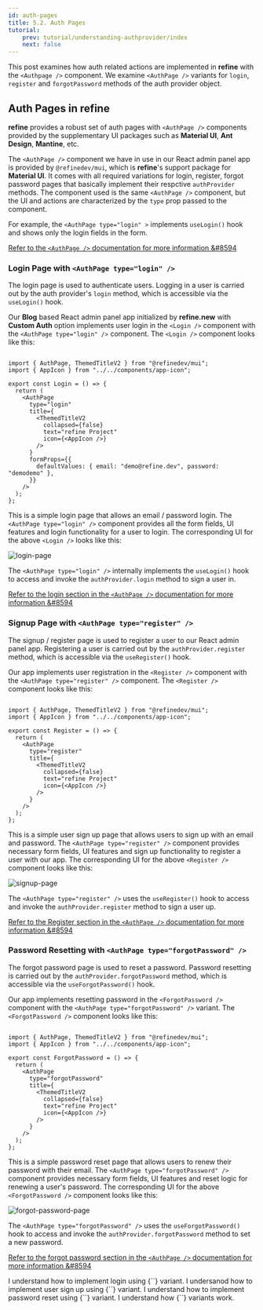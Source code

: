 ```yaml
---
id: auth-pages
title: 5.2. Auth Pages
tutorial:
    prev: tutorial/understanding-authprovider/index
    next: false
---
```


This post examines how auth related actions are implemented in **refine** with the `<Authpage />` component. We examine `<AuthPage />` variants for `login`, `register` and `forgotPassword` methods of the auth provider object.

## Auth Pages in refine

**refine** provides a robust set of auth pages with `<AuthPage />` components provided by the supplementary UI packages such as **Material UI**, **Ant Design**, **Mantine**, etc.

The `<AuthPage />` component we have in use in our React admin panel app is provided by `@refinedev/mui`, which is **refine**'s support package for **Material UI**. It comes with all required variations for login, register, forgot password pages that basically implement their respctive `authProvider` methods. The component used is the same `<AuthPage />` component, but the UI and actions are characterized by the `type` prop passed to the component.

For example, the `<AuthPage type="login" >` implements `useLogin()` hook and shows only the login fields in the form.

[Refer to the `<AuthPage />` documentation for more information &#8594](/docs/api-reference/mui/components/mui-auth-page/)


### Login Page with `<AuthPage type="login" />`

The login page is used to authenticate users. Logging in a user is carried out by the auth provider's `login` method, which is accessible via the `useLogin()` hook.

Our **Blog** based React admin panel app initialized by **refine.new** with **Custom Auth** option implements user login in the `<Login />` component with the `<AuthPage type="login" />` component. The `<Login />` component looks like this:

```tsx title="src/pages/login/index.tsx"

import { AuthPage, ThemedTitleV2 } from "@refinedev/mui";
import { AppIcon } from "../../components/app-icon";

export const Login = () => {
  return (
    <AuthPage
      type="login"
      title={
        <ThemedTitleV2
          collapsed={false}
          text="refine Project"
          icon={<AppIcon />}
        />
      }
      formProps={{
        defaultValues: { email: "demo@refine.dev", password: "demodemo" },
      }}
    />
  );
};
```

This is a simple login page that allows an email / password login. The `<AuthPage type="login" />` component provides all the form fields, UI features and login functionality for a user to login. The corresponding UI for the above `<Login />` looks like this:

![login-page](https://imgbox.com/wAtDTupL)

The `<AuthPage type="login" />` internally implements the `useLogin()` hook to access and invoke the `authProvider.login` method to sign a user in.

[Refer to the login section in the `<AuthPage />` documentation for more information &#8594](https://refine.dev/docs/api-reference/mui/components/mui-auth-page/#login)


### Signup Page with `<AuthPage type="register" />`

The signup / register page is used to register a user to our React admin panel app. Registering a user is carried out by the `authProvider.register` method, which is accessible via the `useRegister()` hook.

Our app implements user registration in the `<Register />` component with the `<AuthPage type="register" />` component. The `<Register />` component looks like this:

```tsx title="src/pages/register/index.tsx"

import { AuthPage, ThemedTitleV2 } from "@refinedev/mui";
import { AppIcon } from "../../components/app-icon";

export const Register = () => {
  return (
    <AuthPage
      type="register"
      title={
        <ThemedTitleV2
          collapsed={false}
          text="refine Project"
          icon={<AppIcon />}
        />
      }
    />
  );
};
```

This is a simple user sign up page that allows users to sign up with an email and password. The `<AuthPage type="register" />` component provides necessary form fields, UI features and sign up functionality to register a user with our app. The corresponding UI for the above `<Register />` component looks like this:

![signup-page](https://imgbox.com/zMfFaz73)

The `<AuthPage type="register" />` uses the `useRegister()` hook to access and invoke the `authProvider.register` method to sign a user up.

[Refer to the Register section in the `<AuthPage />` documentation for more information &#8594](https://refine.dev/docs/api-reference/mui/components/mui-auth-page/#register)


### Password Resetting with `<AuthPage type="forgotPassword" />`

The forgot password page is used to reset a password. Password resetting is carried out by the `authProvider.forgotPassword` method, which is accessible via the `useForgotPassword()` hook.

Our app implements resetting password in the `<ForgotPassword />` component with the `<AuthPage type="forgotPassword" />` variant. The `<ForgotPassword />` component looks like this:

```tsx title="src/pages/forgotPassword/index.tsx"

import { AuthPage, ThemedTitleV2 } from "@refinedev/mui";
import { AppIcon } from "../../components/app-icon";

export const ForgotPassword = () => {
  return (
    <AuthPage
      type="forgotPassword"
      title={
        <ThemedTitleV2
          collapsed={false}
          text="refine Project"
          icon={<AppIcon />}
        />
      }
    />
  );
};
```

This is a simple password reset page that allows users to renew their password with their email. The `<AuthPage type="forgotPassword" />` component provides necessary form fields, UI features and reset logic for renewing a user's password. The corresponding UI for the above `<ForgotPassword />` component looks like this:

![forgot-password-page](https://imgbox.com/vaw5Hjws)

The `<AuthPage type="forgotPassword" />` uses the `useForgotPassword()` hook to access and invoke the `authProvider.forgotPassword` method to set a new password.

[Refer to the forgot password section in the `<AuthPage />` documentation for more information &#8594](https://refine.dev/docs/api-reference/mui/components/mui-auth-page/#forgotpassword)

<Checklist>
<ChecklistItem id="auth-provider-auth-pages">
I understand how to implement login using {`<AuthPage type="login" />`} variant.
</ChecklistItem>
<ChecklistItem id="auth-provider-auth-pages-1">
I undersanod how to implement user sign up using {`<AuthPage type="register" />`} variant.
</ChecklistItem><ChecklistItem id="auth-provider-auth-pages-2">
I understand how to implement password reset using {`<AuthPage type="forgotPassword" />`} variant.
</ChecklistItem>
<ChecklistItem id="auth-provider-auth-pages-3">
I understand how {`<AuthPage />`} variants work.
</ChecklistItem>
</Checklist>
